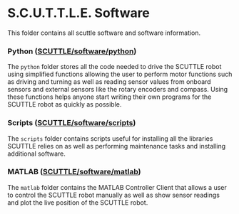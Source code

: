 # S.C.U.T.T.L.E. Software
This folder contains all scuttle software and software information.

### Python ([SCUTTLE/software/python](https://github.com/MXET/SCUTTLE/tree/master/software/python))

The ```python``` folder stores all the code needed to drive the SCUTTLE robot using simplified functions allowing the user to perform motor functions such as driving and turning as well as reading sensor values from onboard sensors and external sensors like the rotary encoders and compass. Using these functions helps anyone start writing their own programs for the SCUTTLE robot as quickly as possible.

### Scripts ([SCUTTLE/software/scripts](https://github.com/MXET/SCUTTLE/tree/master/software/scripts))

The ```scripts``` folder contains scripts useful for installing all the libraries SCUTTLE relies on as well as performing maintenance tasks and installing additional software.

### MATLAB ([SCUTTLE/software/matlab](https://github.com/MXET/SCUTTLE/tree/master/software/matlab))

The ```matlab``` folder contains the MATLAB Controller Client that allows a user to control the SCUTTLE robot manually as well as show sensor readings and plot the live position of the SCUTTLE robot.

